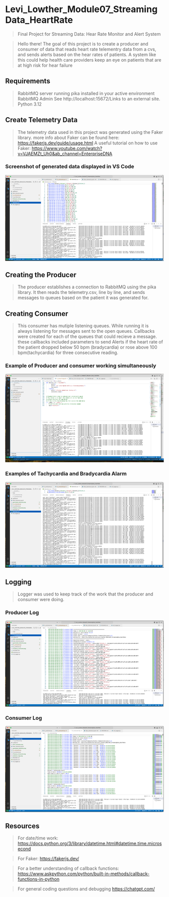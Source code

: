 # Levi_Lowther_Module07_StreamingData_HeartRate
>Final Project for Streaming Data: Hear Rate Monitor and Alert System

>Hello there! The goal of this project is to create a producer and consumer of data that reads heart 
>rate telementry data from a cvs, and sends alerts based on the hear rates of patients. 
>A system like this could help health care providers keep an eye on patients that are at high risk for hear failure

## Requirements
 > RabbitMQ server running pika installed in your active environment RabbitMQ Admin See http://localhost:15672/Links to an external site.
 > Python 3.12

## Create Telemetry Data
>The telemetry data used in this project was generated using the Faker library. 
> more info about Faker can be found here: https://fakerjs.dev/guide/usage.html 
> A useful tutorial on how to use Faker: https://www.youtube.com/watch?v=VJAEMZt_Uh0&ab_channel=EnterpriseDNA

### Screenshot of generated data displayed in VS Code
![generated_telemetry](generated_telemetry.png)

## Creating the Producer
>The producer establishes a connection to RabbitMQ using the pika library.
>It then reads the telemetry.csv, line by line, and sends messages to queues based on the 
>patient it was generated for. 

## Creating Consumer
>This consumer has mutiple listening queues. While running it is always listening 
>for messages sent to the open queues. 
>Callbacks were created for each of the queues that could recieve a message. 
>these callbacks included parameters to send Alerts if the heart rate of the patient dropped 
>below 50 bpm (bradycardia) or rose above 100 bpm(tachycardia) for three consecutive reading. 

### Example of Producer and consumer working simultaneously
![Producer_Consumer](Producer_Consumer.png)

### Examples of Tachycardia and Bradycardia Alarm
![alert_examples](alert_examples.png)

## Logging
>Logger was used to keep track of the work that the producer and consumer were doing. 

### Producer Log
![producer_logs](producer_logs.png)

### Consumer Log
![consumer_logs](consumer_logs.png)

## Resources

>For date/time work:
>https://docs.python.org/3/library/datetime.html#datetime.time.microsecond

>For Faker:
>https://fakerjs.dev/

> For a better understanding of callback functions:
>https://www.askpython.com/python/built-in-methods/callback-functions-in-python 

> For general coding questions and debugging
> https://chatgpt.com/ 




